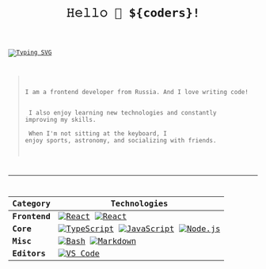 <h1 align="center" title="...and I'm happy to see you here :)"><code> 𝙷𝚎𝚕𝚕𝚘 👋 ${coders}!</> </h1>

[![Typing SVG](https://readme-typing-svg.herokuapp.com?font=Fira+Code&duration=3000&pause=200&color=59F733&width=435&lines=Welcome+to+my+GitHub+%F0%9F%98%8E;Nice+to+see+you+here!+%F0%9F%91%80)](https://git.io/typing-svg)

> I am a frontend developer from Russia. And I love writing code! <br/><br/>
> I also enjoy learning new technologies and constantly improving my skills. <br/> <br/>
> When I'm not sitting at the keyboard, I enjoy sports, astronomy, and socializing with friends.

---

| **Category** | **Technologies** |
| - | - |
**Frontend** | [![React](https://img.shields.io/static/v1?label=&message=React&color=61DAFB&logo=react&logoColor=FFFFFF)](https://reactjs.org/) [![React](https://img.shields.io/badge/redux-%23764ABC?logo=redux)](https://reactjs.org/) 
**Core** | [![TypeScript](https://img.shields.io/static/v1?label=&message=TypeScript&color=3178C6&logo=typescript&logoColor=FFFFFF)](https://www.typescriptlang.org/) [![JavaScript](https://img.shields.io/static/v1?label=&message=JavaScript&color=F7DF1E&logo=javascript&logoColor=FFFFFF)](https://www.javascript.com/) [![Node.js](https://img.shields.io/static/v1?label=&message=Node.js&color=339933&logo=nodedotjs&logoColor=FFFFFF)](https://nodejs.org/)
**Misc** | [![Bash](https://img.shields.io/static/v1?label=&message=Bash&color=4EAA25&logo=gnubash&logoColor=FFFFFF)](https://www.gnu.org/software/bash/) [![Markdown](https://img.shields.io/static/v1?label=&message=Markdown&color=000000&logo=markdown&logoColor=FFFFFF)](https://en.wikipedia.org/wiki/Markdown)
**Editors** | [![VS Code](https://img.shields.io/static/v1?label=&message=VS%20Code&color=9013FE&logo=visualstudiocode&logoColor=FFFFFF)](https://code.visualstudio.com/)
